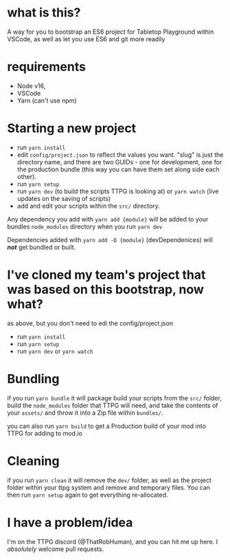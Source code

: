 # what is this?

A way for you to bootstrap an ES6 project for Tabletop Playground within VSCode, as well as let you use ES6 and git more readily

# requirements

* Node v16,
* VSCode
* Yarn (can't use npm)

# Starting a new project

* run ``yarn install``
* edit ``config/project.json`` to reflect the values you want. "slug" is just the directory name, and there are two GUIDs - one for development, one for the production bundle (this way you can have them set along side each other).
* run ``yarn setup``
* run ``yarn dev`` (to build the scripts TTPG is looking at) or ``yarn watch`` (live updates on the saving of scripts)
* add and edit your scripts within the ``src/`` directory.

Any dependency you add with ``yarn add {module}`` will be added to your bundles ``node_modules`` directory when you run ``yarn dev``

Dependencies added with ``yarn add -D {module}`` (devDependenices) will ***not*** get bundled or built.

# I've cloned my team's project that was based on this bootstrap, now what?

as above, but you don't need to edi the config/project.json

* run ``yarn install``
* run ``yarn setup``
* run ``yarn dev`` or ``yarn watch``

# Bundling

if you run ``yarn bundle`` it will package build your scripts from the ``src/`` folder, build the ``node_modules`` folder that TTPG will need, and take the contents of your ``assets/`` and throw it into a Zip file within ``bundles/``.

you can also run ``yarn build`` to get a Production build of your mod into TTPG for adding to mod.io

# Cleaning

if you run ``yarn clean`` it will remove the ``dev/`` folder, as well as the project folder within your ttpg system and remove and temporary files. You can then run ``yarn setup`` again to get everything re-allocated.

# I have a problem/idea

I'm on the TTPG discord (@ThatRobHuman), and you can hit me up here. I *absolutely* welcome pull requests.
